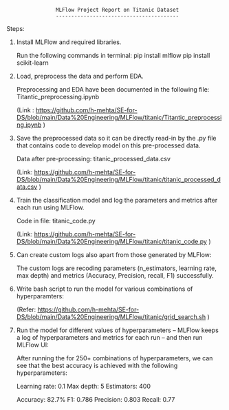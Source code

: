 


					MLFlow Project Report on Titanic Dataset
					----------------------------------------


Steps:

1.	Install MLFlow and required libraries.

	Run the following commands in terminal:
	pip install mlflow
        	pip install scikit-learn

2.	Load, preprocess the data and perform EDA.

 	Preprocessing and EDA have been documented in the following file:
		Titantic_preprocessing.ipynb

	(Link : https://github.com/h-mehta/SE-for-DS/blob/main/Data%20Engineering/MLFlow/titanic/Titantic_preprocessing.ipynb )

3.	Save the preprocessed data so it can be directly read-in by the .py file that contains code to develop model on this pre-processed data.

	Data after pre-processing: titanic_processed_data.csv

	(Link: https://github.com/h-mehta/SE-for-DS/blob/main/Data%20Engineering/MLFlow/titanic/titanic_processed_data.csv )

4.	Train the classification model and log the parameters and metrics after each run using MLFlow.

	Code in file: titanic_code.py 

	(Link: https://github.com/h-mehta/SE-for-DS/blob/main/Data%20Engineering/MLFlow/titanic/titanic_code.py )  

5.	Can create custom logs also apart from those generated by MLFlow:

	The custom logs are recoding parameters (n_estimators, learning rate, max depth) and metrics (Accuracy, Precision, recall, F1) successfully.


6.	Write bash script to run the model for various combinations of hyperparamters:

	(Refer: https://github.com/h-mehta/SE-for-DS/blob/main/Data%20Engineering/MLFlow/titanic/grid_search.sh )

7.	Run the model for different values of hyperparameters – MLFlow keeps a log of hyperparameters and metrics for each run – and then run MLFlow UI:

 	After running the for 250+ combinations of hyperparameters, we can see that the best accuracy is achieved with the following hyperparameters:
	
	Learning rate: 0.1
	Max depth: 5
	Estimators: 400
	
	Accuracy: 82.7%
	F1: 0.786
	Precision: 0.803
	Recall: 0.77



